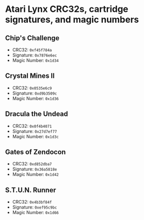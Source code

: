 # Atari Lynx CRC32s, cartridge signatures, and magic numbers

## Chip's Challenge

- CRC32: `0xf45f784a`
- Signature: `0x7876e6ec`
- Magic Number: `0x1d34`

## Crystal Mines II

- CRC32: `0x0535e6c9`
- Signature: `0xd9b3509c`
- Magic Number: `0x1d36`

## Dracula the Undead

- CRC32: `0x0f4b4071`
- Signature: `0x27d7ef77`
- Magic Number: `0x1d3c`

## Gates of Zendocon

- CRC32: `0xd852dba7`
- Signature: `0x36a5818e`
- Magic Number: `0x1d42`

## S.T.U.N. Runner

- CRC32: `0x4b3bf84f`
- Signature: `0xef95c9bc`
- Magic Number: `0x1d66`
